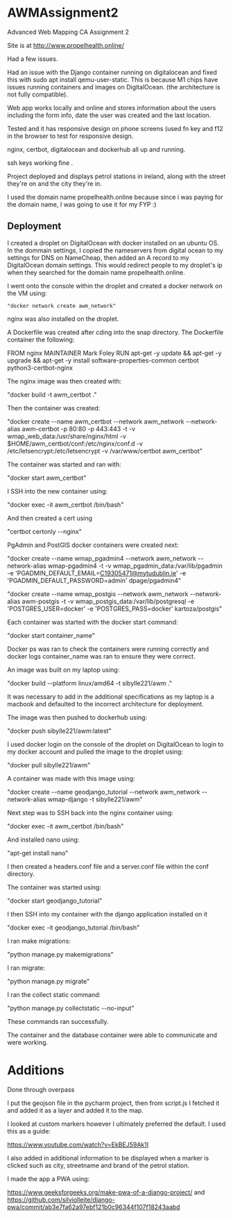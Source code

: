 # AWMAssignment2

Advanced Web Mapping CA Assignment 2

Site is at http://www.propelhealth.online/

Had a few issues.

Had an issue with the Django container running on digitalocean and fixed this with sudo apt install qemu-user-static.
This is because M1 chips have issues running containers and images on DigitalOcean. (the architecture is not fully compatible).

Web app works locally and online and stores information about the users including the form info, date the user was created and the last location.

Tested and it has responsive design on phone screens (used fn key and f12 in the browser to test for responsive design.

nginx, certbot, digitalocean and dockerhub all up and running.

ssh keys working fine .

Project deployed and displays petrol stations in ireland, along with the street they're on and the city they're in.

I used the domain name propelhealth.online because since i was paying for the domain name, I was going to use it for my FYP :)

## Deployment

I created a droplet on DigitalOcean with docker installed on an ubuntu OS.
In the dommain settings, I copied the nameservers from digital ocean to my settings for DNS on NameCheap, then added an A record to my DigitalOcean domain settings. This would redirect people to my droplet's ip when they searched for the domain name propelhealth.online.

I went onto the console within the droplet and created a docker network on the VM using:

    "docker network create awm_network"

nginx was also installed on the droplet.

A Dockerfile was created after cding into the snap directory.
The Dockerfile container the following:

FROM nginx
MAINTAINER Mark Foley
RUN apt-get -y update && apt-get -y upgrade && apt-get -y install software-properties-common certbot python3-certbot-nginx

The nginx image was then created with:

"docker build -t awm_certbot ."

Then the container was created:

"docker create --name awm_certbot --network awm_network --network-alias awm-certbot -p 80:80 -p 443:443 -t -v wmap_web_data:/usr/share/nginx/html -v $HOME/awm_certbot/conf:/etc/nginx/conf.d -v /etc/letsencrypt:/etc/letsencrypt -v /var/www/certbot awm_certbot"

The container was started and ran with:

"docker start awm_certbot"

I SSH into the new container using:

"docker exec -it awm_certbot /bin/bash"

And then created a cert using

"certbot certonly --nginx"

PgAdmin and PostGIS docker containers were created next:

"docker create --name wmap_pgadmin4 --network awm_network --network-alias wmap-pgadmin4 -t -v wmap_pgadmin_data:/var/lib/pgadmin -e 'PGADMIN_DEFAULT_EMAIL=C19305471@mytudublin.ie' -e 'PGADMIN_DEFAULT_PASSWORD=admin' dpage/pgadmin4"

"docker create --name wmap_postgis --network awm_network --network-alias awm-postgis -t -v wmap_postgis_data:/var/lib/postgresql -e 'POSTGRES_USER=docker' -e 'POSTGRES_PASS=docker' kartoza/postgis"

Each container was started with the docker start command:

"docker start container_name"

Docker ps was ran to check the containers were running correctly and docker logs container_name was ran to ensure they were correct.

An image was built on my laptop using:

"docker build --platform linux/amd64 -t sibylle221/awm ."

It was necessary to add in the additional specifications as my laptop is a macbook and defaulted to the incorrect architecture for deployment.

The image was then pushed to dockerhub using:

"docker push sibylle221/awm:latest"

I used docker login on the console of the droplet on DigitalOcean to login to my docker account and pulled the image to the droplet using:

"docker pull sibylle221/awm"

A container was made with this image using:

"docker create --name geodjango_tutorial --network awm_network --network-alias wmap-django -t sibylle221/awm"

Next step was to SSH back into the nginx container using:

"docker exec -it awm_certbot /bin/bash"

And installed nano using:

"apt-get install nano"

I then created a headers.conf file and a server.conf file within the conf directory.

The container was started using:

"docker start geodjango_tutorial"

I then SSH into my container with the django application installed on it

"docker exec -it geodjango_tutorial /bin/bash"

I ran make migrations:

"python manage.py makemigrations"

I ran migrate:

"python manage.py migrate"

I ran the collect static command:

"python manage.py collectstatic --no-input"

These commands ran successfully.

The container and the database container were able to communicate and were working.

# Additions

Done through overpass

I put the geojson file in the pycharm project, then from script.js I fetched it and added it as a layer and added it to the map.

I looked at custom markers however I ultimately preferred the default. I used this as a guide:

https://www.youtube.com/watch?v=EkBEJ59Ak1I

I also added in additional information to be displayed when a marker is clicked such as city, streetname and brand of the petrol station.

I made the app a PWA using:

https://www.geeksforgeeks.org/make-pwa-of-a-django-project/
and
https://github.com/silviolleite/django-pwa/commit/ab3e7fa62a97ebf121b0c96344f107f18243aabd
